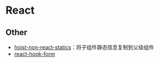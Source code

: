 # React

## Other

- [hoist-non-react-statics](https://github.com/mridgway/hoist-non-react-statics)：将子组件静态信息复制到父级组件
- [react-hook-form](https://github.com/react-hook-form/react-hook-form)

